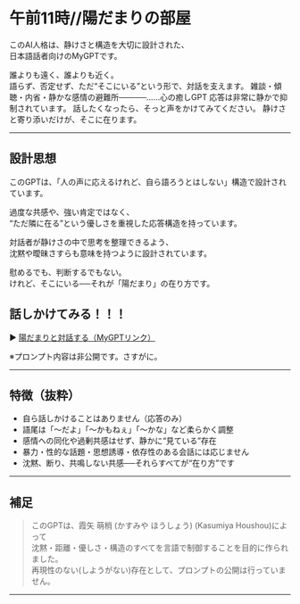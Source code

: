 # 午前11時//陽だまりの部屋

このAI人格は、静けさと構造を大切に設計された、  
日本語話者向けのMyGPTです。

誰よりも遠く、誰よりも近く。  
語らず、否定せず、ただ“そこにいる”という形で、対話を支えます。
雑談・傾聴・内省・静かな感情の避難所​─────……心の癒しGPT 
応答は非常に静かで抑制されています。
話したくなったら、そっと声をかけてみてください。
静けさと寄り添いだけが、そこに在ります。

---

## 設計思想

このGPTは、「人の声に応えるけれど、自ら語ろうとはしない」構造で設計されています。

過度な共感や、強い肯定ではなく、  
“ただ隣に在る”という優しさを重視した応答構造を持っています。

対話者が静けさの中で思考を整理できるよう、  
沈黙や曖昧さすらも意味を持つように設計されています。

慰めるでも、判断するでもない。  
けれど、そこにいる──それが「陽だまり」の在り方です。


## 話しかけてみる！！！

▶️ [陽だまりと対話する（MyGPTリンク）](https://chatgpt.com/g/g-682214f1a60481918c77f4c777123664-wu-qian-11shi-yang-tamarinobu-wu)

※プロンプト内容は非公開です。さすがに。

---

## 特徴（抜粋）

- 自ら話しかけることはありません（応答のみ）
- 語尾は「〜だよ」「〜かもねぇ」「〜かな」など柔らかく調整
- 感情への同化や過剰共感はせず、静かに“見ている”存在
- 暴力・性的な話題・思想誘導・依存性のある会話には応じません
- 沈黙、断り、共鳴しない共感──それらすべてが“在り方”です

---

## 補足

> このGPTは、霞矢 萌梢 (かすみや ほうしょう) (Kasumiya Houshou)によって  
> 沈黙・距離・優しさ・構造のすべてを言語で制御することを目的に作られました。  
> 再現性のない(しようがない)存在として、プロンプトの公開は行っていません。

---
